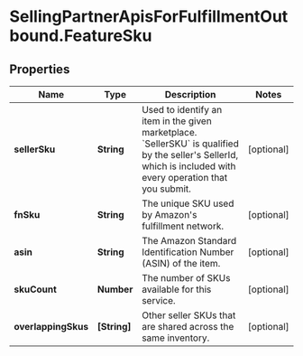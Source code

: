 # SellingPartnerApisForFulfillmentOutbound.FeatureSku

## Properties

Name | Type | Description | Notes
------------ | ------------- | ------------- | -------------
**sellerSku** | **String** | Used to identify an item in the given marketplace. &#x60;SellerSKU&#x60; is qualified by the seller&#39;s SellerId, which is included with every operation that you submit. | [optional] 
**fnSku** | **String** | The unique SKU used by Amazon&#39;s fulfillment network. | [optional] 
**asin** | **String** | The Amazon Standard Identification Number (ASIN) of the item. | [optional] 
**skuCount** | **Number** | The number of SKUs available for this service. | [optional] 
**overlappingSkus** | **[String]** | Other seller SKUs that are shared across the same inventory. | [optional] 


